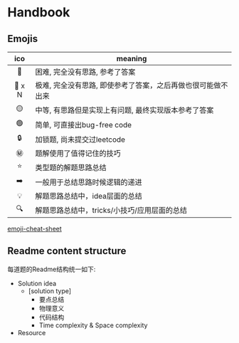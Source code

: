 # Handbook

## Emojis

| ico | meaning |
| :-: | - |
| :red_circle: | 困难, 完全没有思路, 参考了答案 |
| :red_circle: x N | 极难, 完全没有思路, 即使参考了答案，之后再做也很可能做不出来 |
| :yellow_circle: | 中等, 有思路但是实现上有问题, 最终实现版本参考了答案 |
| :green_circle: | 简单, 可直接出bug-free code |
| :lock: | 加锁题, 尚未提交过leetcode |
| :secret: | 题解使用了值得记住的技巧 |
| :star: | 类型题的解题思路总结 |
| :arrow_right: | 一般用于总结思路时候逻辑的递进 |
| :bulb: | 解题思路总结中，idea层面的总结 |
| :mag: | 解题思路总结中，tricks/小技巧/应用层面的总结 |

[emoji-cheat-sheet](https://github.com/ikatyang/emoji-cheat-sheet/blob/master/README.md#table-of-contents)

## Readme content structure

每道题的Readme结构统一如下:

* Solution idea
    * [solution type]
        * 要点总结
        * 物理意义
        * 代码结构
        * Time complexity & Space complexity
* Resource